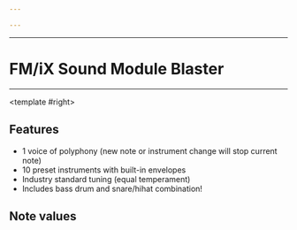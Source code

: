 ```yaml
---

---
```


----

# FM/iX Sound Module Blaster

----

<TwoCols>
<template #left>

<WideSubtitleBlock>

## Description
</WideSubtitleBlock>

The FM/iX FM Blaster is a versatile FMbased tone generator applicable to a diverse set of devices from PC-compatible sound cards to video game consoles to consumer keyboards. The FM/iX comes with 10 professionally designed, stunningly realistic preset patches that cover a wide range of musical directions including classical, rock, plastic, gasp, and techno.
</template>

<template #right>

<WideSubtitleBlock>

## Features
</WideSubtitleBlock>

- 1 voice of polyphony (new note or instrument change will stop current note)
- 10 preset instruments with built-in envelopes
- Industry standard tuning (equal temperament)
- Includes bass drum and snare/hihat combination!

</template>
</TwoCols>

<WideSubtitleBlock>

## Note values
</WideSubtitleBlock>

<ImgContainer src="/images/29.webp" alt="Note values" />

<TwoCols>
<template #left>

<WideSubtitleBlock>

## Instrument List
</WideSubtitleBlock>

00. Harpsiclav 
01. Plucktar 
02. Tines 
03. Hollow Bass 
04. Rubber Bass 
05. Bellrimba 
06. Reso Strings 
07. Glass Pad 
08. Hi-Snare 
09. Bass Drum

</template>
<template #right>

<WideSubtitleBlock>

## Pinout Diagram
</WideSubtitleBlock>

<ImgContainer src="/images/30.webp" alt="Pinout Diagram" />
</template>
</TwoCols>